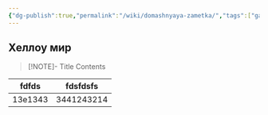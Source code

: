 ```yaml
---
{"dg-publish":true,"permalink":"/wiki/domashnyaya-zametka/","tags":["gardenEntry"]}
---
```


## Хеллоу мир


> [!NOTE]- Title
> Contents


<style> .container {font-family: sans-serif; text-align: center;} .button-wrapper button {z-index: 1;height: 40px; width: 100px; margin: 10px;padding: 5px;} .excalidraw .App-menu_top .buttonList { display: flex;} .excalidraw-wrapper { height: 800px; margin: 50px; position: relative;} :root[dir="ltr"] .excalidraw .layer-ui__wrapper .zen-mode-transition.App-menu_bottom--transition-left {transform: none;} </style><script src="https://cdn.jsdelivr.net/npm/react@17/umd/react.production.min.js"></script><script src="https://cdn.jsdelivr.net/npm/react-dom@17/umd/react-dom.production.min.js"></script><script type="text/javascript" src="https://cdn.jsdelivr.net/npm/@excalidraw/excalidraw@0/dist/excalidraw.production.min.js"></script><div id="Drawing_2023-12-31_графикexcalidraw.md1"></div><script>(function(){const InitialData={"type":"excalidraw","version":2,"source":"https://github.com/zsviczian/obsidian-excalidraw-plugin/releases/tag/2.0.13","elements":[{"type":"freedraw","version":86,"versionNonce":1291838954,"isDeleted":false,"id":"iXmN8qoq1fDNvjkMdB89Q","fillStyle":"solid","strokeWidth":0.5,"strokeStyle":"solid","roughness":1,"opacity":100,"angle":0,"x":-227.32446722997108,"y":-167.0244290680776,"strokeColor":"#1e1e1e","backgroundColor":"transparent","width":314.28929390113024,"height":190.0779126623931,"seed":1013386102,"groupIds":[],"frameId":null,"roundness":null,"boundElements":[],"updated":1704033590113,"link":null,"locked":false,"points":[[0,0],[0.21380224074906096,0.6497212538318706],[0.1603516805617744,1.0690112037453332],[0.16287573479286266,3.4152680852989192],[0.27831409741952484,7.663251356181945],[-0.03160635555516933,12.396428375320454],[-0.8112421653978004,18.947184269938077],[-0.9621100833708169,27.116935361561247],[-1.808763244892674,35.08019654601654],[-2.3464795922210158,43.62515943462097],[-2.880985194093711,53.35316138870357],[-3.4154907959663774,61.91712892093014],[-3.844153153134897,70.2340360860689],[-4.165932949151141,79.01893260040282],[-4.486636310274747,87.8085802756423],[-5.124832287066255,96.59822795088178],[-5.131253777977662,106.09342302059315],[-5.554571079127442,115.12537990201491],[-5.770516910050674,124.38776808735508],[-5.560992570038792,133.18216692350012],[-5.558858259475784,141.97181459873957],[-6.08801880532971,150.52627980915508],[-6.30502251192334,158.3728220446459],[-6.938226057919593,164.5281737084337],[-7.252257378630901,170.02652890325305],[-7.630512888067273,174.14229627456177],[-7.908270208818209,177.0348995418073],[-8.127658775475737,179.63641996669963],[-8.445188509588206,182.2070207272614],[-8.552089629962751,184.34504313475213],[-8.445188509588206,186.00794945168929],[-8.391737949400948,187.3145187007114],[-8.177935708651859,188.38352990445674],[-7.91068290771554,189.09620404028698],[-7.643430106779192,189.57132013084043],[-7.429627866030131,189.92765719875558],[-7.376177305842845,190.04643622139395],[-6.763091956805994,190.0779126623931],[-6.734770583595662,190.04643622139395],[-5.522779131349381,189.60279657183963],[-5.024352657603089,189.45254110820207],[-4.0622425742323,189.21498306292534],[-2.939780810299709,188.9774250176486],[-1.55006624543077,188.73986697237183],[0.2672528009363475,188.62108794973346],[2.5656268889888167,188.5023089270951],[5.454462634110001,188.2645652895955],[8.805228142349591,188.02448319008766],[12.993821901913464,187.77196641164744],[18.15258972693195,187.5045280184882],[23.851226769064112,187.43329772334977],[30.44272943621337,187.43329772334977],[36.85631411890594,186.98512962355738],[43.490642191483005,186.9581816327963],[50.6016453292857,186.9581816327963],[57.76189536342761,186.48781670314833],[64.81843646342836,186.2478830774188],[72.40307095400155,185.77514256731808],[79.5697331994437,185.30002647676463],[87.36709349587329,184.82491038621112],[95.80586051455012,184.8201592253056],[121.03454348216243,184.58497676048165],[129.6913813627144,184.34741871520487],[139.30284996005537,183.87467820510415],[149.0297940384676,183.63474457937468],[159.71027383955393,183.6323689989219],[171.35290084245563,183.3971865340979],[180.67681284967804,183.39481095364516],[189.9772103222625,183.6299934184691],[200.12424239714656,183.6323689989219],[209.2215277410194,183.86755146374588],[217.77896242700083,184.1051095090226],[227.07189909222583,184.34266755429934],[235.63144952954806,184.58022559957607],[244.2894009634372,184.81778364485285],[252.9483917137745,185.05534169012958],[261.924893639002,185.05771727058232],[270.16374071520056,185.2928997354063],[278.07765292759404,185.2952753158591],[285.6708246604194,185.53045778068304],[293.57831538190146,185.53283336113583],[300.21899070850077,186.00319829078376],[305.49912656766674,188.5069858511115],[305.73720427116746,188.62108794973346],[305.73720427116746,188.62108794973346]],"lastCommittedPoint":null,"simulatePressure":false,"pressures":[1,1,1,1,1,1,1,1,1,1,1,1,1,1,1,1,1,1,1,1,1,1,1,1,1,1,1,1,1,1,1,1,1,1,1,1,1,1,1,1,1,1,1,1,1,1,1,1,1,1,1,1,1,1,1,1,1,1,1,1,1,1,1,1,1,1,1,1,1,1,1,1,1,1,1,1,1,1,1,1,1,1,1,1,0]},{"type":"freedraw","version":13,"versionNonce":1769154986,"isDeleted":false,"id":"hZ4GFPfgelOypHDhp6EHG","fillStyle":"solid","strokeWidth":0.5,"strokeStyle":"solid","roughness":1,"opacity":100,"angle":0,"x":-251.4841204346158,"y":-2.1591456460183736,"strokeColor":"#1e1e1e","backgroundColor":"transparent","width":45.1122727980534,"height":2.8506965433209075,"seed":1296244470,"groupIds":[],"frameId":null,"roundness":null,"boundElements":[],"updated":1704033591776,"link":null,"locked":false,"points":[[0,0],[0.09273579396378295,0],[0.748307842621756,0],[1.7104179259925445,-0.11877902263836404],[3.1535830510487415,-0.23755804527672808],[8.680106505494592,-0.38543792846149927],[19.69439711844487,-0.9454810202014414],[28.45494393313794,-2.1261445052268186],[36.90333390857069,-2.373204872314659],[45.031039082102126,-2.8459453824153798],[45.1122727980534,-2.8506965433209075],[45.1122727980534,-2.8506965433209075]],"lastCommittedPoint":null,"simulatePressure":false,"pressures":[1,1,1,1,1,1,1,1,1,1,1,0]},{"type":"freedraw","version":13,"versionNonce":1848399210,"isDeleted":false,"id":"AB8Ocoi0JGk6N7GMCOFQT","fillStyle":"solid","strokeWidth":0.5,"strokeStyle":"solid","roughness":1,"opacity":100,"angle":0,"x":-253.19453836060833,"y":-21.163789268157757,"strokeColor":"#1e1e1e","backgroundColor":"transparent","width":54.626472511386936,"height":7.601857448855753,"seed":1304555318,"groupIds":[],"frameId":null,"roundness":null,"boundElements":[],"updated":1704033592159,"link":null,"locked":false,"points":[[0,0],[0.6774858503736141,-0.23755804527672808],[1.175912324119878,-0.35633706791514896],[2.2983740880524977,-0.593895113191877],[3.9553414538577556,-0.8314531584686051],[6.200264981722995,-1.1877902263836972],[14.80313264386362,-2.3126275707691093],[30.35457313034894,-4.26179133226475],[42.84918907118012,-5.451957139101239],[54.509948434256444,-7.58047722478085],[54.626472511386936,-7.601857448855753],[54.626472511386936,-7.601857448855753]],"lastCommittedPoint":null,"simulatePressure":false,"pressures":[1,1,1,1,1,1,1,1,1,1,1,0]},{"type":"freedraw","version":12,"versionNonce":195217002,"isDeleted":false,"id":"NkvFPyAywUdlJ1yyYNu_h","fillStyle":"solid","strokeWidth":0.5,"strokeStyle":"solid","roughness":1,"opacity":100,"angle":0,"x":-248.70469130487788,"y":-51.808777108857555,"strokeColor":"#1e1e1e","backgroundColor":"transparent","width":55.26787923363412,"height":4.751160905534846,"seed":978999158,"groupIds":[],"frameId":null,"roundness":null,"boundElements":[],"updated":1704033592566,"link":null,"locked":false,"points":[[0,0],[0.6633205239628523,-0.23755804527672808],[2.619077449176075,-0.3563370679150921],[4.489847055730422,-0.47511609055345616],[7.0554739447192105,-0.5938951131918202],[16.0052413102419,-1.3041936685693258],[32.16654712069729,-2.8388186410570597],[44.031513606600186,-3.5562439377928285],[55.15670021252237,-4.739283003270998],[55.26787923363412,-4.751160905534846],[55.26787923363412,-4.751160905534846]],"lastCommittedPoint":null,"simulatePressure":false,"pressures":[1,1,1,1,1,1,1,1,1,1,0]},{"type":"freedraw","version":12,"versionNonce":1008187242,"isDeleted":false,"id":"6WUNyeQYSXC8wM1dBh3wr","fillStyle":"solid","strokeWidth":0.5,"strokeStyle":"solid","roughness":1,"opacity":100,"angle":0,"x":-249.6668013882487,"y":-88.86783217202935,"strokeColor":"#1e1e1e","backgroundColor":"transparent","width":49.28141649266021,"height":9.264763765792964,"seed":1183028854,"groupIds":[],"frameId":null,"roundness":null,"boundElements":[],"updated":1704033592926,"link":null,"locked":false,"points":[[0,0],[1.5546086150855558,-0.44363964955431356],[2.458725768614272,-0.593895113191877],[4.382945935355906,-0.8314531584686051],[6.948572824344694,-1.0690112037453616],[9.944309689840452,-1.4257194561062079],[20.22873568731694,-2.9988176963954345],[38.45982164491281,-6.1527533726676324],[49.17451537228567,-9.233881219906976],[49.28141649266021,-9.264763765792964],[49.28141649266021,-9.264763765792964]],"lastCommittedPoint":null,"simulatePressure":false,"pressures":[1,1,1,1,1,1,1,1,1,1,0]},{"type":"freedraw","version":13,"versionNonce":870222634,"isDeleted":false,"id":"YNdKxzLbhxyQPZ5N7nMQr","fillStyle":"solid","strokeWidth":0.5,"strokeStyle":"solid","roughness":1,"opacity":100,"angle":0,"x":-247.52877898075803,"y":-131.1531642312895,"strokeColor":"#1e1e1e","backgroundColor":"transparent","width":46.715789603671396,"height":1.9004643622139383,"seed":1403409782,"groupIds":[],"frameId":null,"roundness":null,"boundElements":[],"updated":1704033593251,"link":null,"locked":false,"points":[[0,0],[1.369141666963543,-0.20608160427758548],[2.191472967677953,-0.2375580452767565],[3.8484403334832393,-0.2375580452767565],[9.601864199807324,-0.5333178116462989],[20.12734665596173,-0.7126741358302411],[26.87174019631334,-1.1830390654781695],[33.289008884629936,-1.4229726912076899],[40.44391386275311,-1.6605307364844464],[46.626955886193514,-1.8970494653131027],[46.715789603671396,-1.9004643622139383],[46.715789603671396,-1.9004643622139383]],"lastCommittedPoint":null,"simulatePressure":false,"pressures":[1,1,1,1,1,1,1,1,1,1,1,0]},{"type":"freedraw","version":11,"versionNonce":251468138,"isDeleted":false,"id":"01BbN16R0AttoheMWOdOI","fillStyle":"solid","strokeWidth":0.5,"strokeStyle":"solid","roughness":1,"opacity":100,"angle":0,"x":-235.34205125806113,"y":-150.39536589870565,"strokeColor":"#1e1e1e","backgroundColor":"transparent","width":36.773985408839735,"height":4.988718950811602,"seed":107255222,"groupIds":[],"frameId":null,"roundness":null,"boundElements":[],"updated":1704033593518,"link":null,"locked":false,"points":[[0,0],[0.8017584028090141,-0.5938951131918486],[1.7104179259925445,-0.8314531584686051],[3.1001324908614833,-1.0690112037453332],[5.077803217790347,-1.3065692490220897],[12.389041804850137,-2.312627570769081],[26.7252800936335,-3.791426402616821],[36.6745729346581,-4.9768410485477546],[36.773985408839735,-4.988718950811602],[36.773985408839735,-4.988718950811602]],"lastCommittedPoint":null,"simulatePressure":false,"pressures":[1,1,1,1,1,1,1,1,1,0]},{"type":"freedraw","version":10,"versionNonce":1332312042,"isDeleted":false,"id":"Wxou0N_bwEc7EdUyjH7TO","fillStyle":"solid","strokeWidth":0.5,"strokeStyle":"solid","roughness":1,"opacity":100,"angle":0,"x":-206.08450188514658,"y":13.028077768670215,"strokeColor":"#1e1e1e","backgroundColor":"transparent","width":0.5967904095251981,"height":19.38909904544036,"seed":1217390710,"groupIds":[],"frameId":null,"roundness":null,"boundElements":[],"updated":1704033597975,"link":null,"locked":false,"points":[[0,0],[-0.08649788694691551,0.39913845320684516],[-0.12464420814927735,0.7201665359734903],[-0.14957304977912145,1.440333071946995],[-0.17450189140896555,2.3820893112969515],[-0.14957304977912145,7.658694122948944],[-0.29764430996698366,14.685857591274967],[0.2991460995582145,19.38909904544036],[0.2991460995582145,19.38909904544036]],"lastCommittedPoint":null,"simulatePressure":false,"pressures":[1,1,1,1,1,1,1,1,0]},{"type":"freedraw","version":14,"versionNonce":961967722,"isDeleted":false,"id":"ZNepeVMhEUeCTVOOHnAjF","fillStyle":"solid","strokeWidth":0.5,"strokeStyle":"solid","roughness":1,"opacity":100,"angle":0,"x":-178.01462620993334,"y":11.920129251787898,"strokeColor":"#1e1e1e","backgroundColor":"transparent","width":2.3931687964657726,"height":24.596457074787224,"seed":875687158,"groupIds":[],"frameId":null,"roundness":null,"boundElements":[],"updated":1704033598277,"link":null,"locked":false,"points":[[0,0],[0.0498576832596882,0.11079485168824021],[0.19283497702423347,0.7315230082715516],[0.24928841629849785,1.0525510910381968],[0.3739326244477752,1.7173202011675812],[0.6970207989880066,4.381105422881873],[1.2424603915100647,9.600373898785193],[1.641321857587684,13.478193707873274],[1.941463379641533,17.575387323304042],[2.339329423223546,21.236049223083185],[2.392675413141859,24.563218619280747],[2.3931687964657726,24.596457074787224],[2.3931687964657726,24.596457074787224]],"lastCommittedPoint":null,"simulatePressure":false,"pressures":[1,1,1,1,1,1,1,1,1,1,1,1,0]},{"type":"freedraw","version":13,"versionNonce":578218538,"isDeleted":false,"id":"2iuDpifxFSSU8tRMa4pi0","fillStyle":"solid","strokeWidth":0.5,"strokeStyle":"solid","roughness":1,"opacity":100,"angle":0,"x":-142.61567109554363,"y":11.809334400099672,"strokeColor":"#1e1e1e","backgroundColor":"transparent","width":2.891745629062825,"height":19.721483600505067,"seed":314107510,"groupIds":[],"frameId":null,"roundness":null,"boundElements":[],"updated":1704033598584,"link":null,"locked":false,"points":[[0,0],[0.09971536651940482,0],[0.3856612982007164,0.7168426904228511],[0.4487191493373075,1.1079485168823027],[0.5733633574865848,1.8835124786999273],[1.0516335711726583,4.464755535906477],[1.6418238967593766,8.83256557658575],[2.237623211712844,12.044508327027557],[2.5397555787579904,15.696306638671643],[2.8882659782519795,19.681597453897297],[2.891745629062825,19.721483600505067],[2.891745629062825,19.721483600505067]],"lastCommittedPoint":null,"simulatePressure":false,"pressures":[1,1,1,1,1,1,1,1,1,1,1,0]},{"type":"freedraw","version":12,"versionNonce":1233926954,"isDeleted":false,"id":"akFohTxfK9V2GQt_CTmKu","fillStyle":"solid","strokeWidth":0.5,"strokeStyle":"solid","roughness":1,"opacity":100,"angle":0,"x":-104.77368950142846,"y":9.039463107893909,"strokeColor":"#1e1e1e","backgroundColor":"transparent","width":2.04416501364787,"height":25.815200443357753,"seed":1996195510,"groupIds":[],"frameId":null,"roundness":null,"boundElements":[],"updated":1704033598886,"link":null,"locked":false,"points":[[0,0],[-0.19281766532864708,0.5099333048950854],[-0.19943073303880965,0.8309613876617306],[-0.17450189140893713,1.551127923635221],[-0.09971536651940482,2.6590764405175378],[0.1984439663909825,6.841305104619025],[0.694527914825045,14.568415048485448],[1.0928873417309433,20.218952484585216],[1.83725562812009,25.759803017513633],[1.8447342806090603,25.815200443357753],[1.8447342806090603,25.815200443357753]],"lastCommittedPoint":null,"simulatePressure":false,"pressures":[1,1,1,1,1,1,1,1,1,1,0]},{"type":"freedraw","version":10,"versionNonce":209727146,"isDeleted":false,"id":"0f6MZaOu1m6bEgr5CXg5E","fillStyle":"solid","strokeWidth":0.5,"strokeStyle":"solid","roughness":1,"opacity":100,"angle":0,"x":-86.62549279489627,"y":14.357615988928984,"strokeColor":"#1e1e1e","backgroundColor":"transparent","width":1.3461574480120078,"height":8.420408728305532,"seed":2055202230,"groupIds":[],"frameId":null,"roundness":null,"boundElements":[],"updated":1704033599163,"link":null,"locked":false,"points":[[0,0],[0.04985768325971662,0.09611453383953972],[0.07478652488956072,0.2769871292205721],[0.12464420814927735,0.7201665359734903],[0.19943073303883807,1.3849356461028748],[0.3490037828179311,2.3266918854528456],[1.0073848772796623,6.329155902690175],[1.3461574480120078,8.420408728305532],[1.3461574480120078,8.420408728305532]],"lastCommittedPoint":null,"simulatePressure":false,"pressures":[1,1,1,1,1,1,1,1,0]},{"type":"freedraw","version":55,"versionNonce":110080234,"isDeleted":false,"id":"FkPJefc12nQ25gvcAnAVS","fillStyle":"solid","strokeWidth":0.5,"strokeStyle":"solid","roughness":1,"opacity":100,"angle":0,"x":-216.44050380752054,"y":42.11764617691135,"strokeColor":"#1e1e1e","backgroundColor":"transparent","width":13.115742546805649,"height":16.784552777084144,"seed":643862326,"groupIds":[],"frameId":null,"roundness":null,"boundElements":[],"updated":1704033602252,"link":null,"locked":false,"points":[[0,0],[-0.03195179024896788,-0.03550198916554592],[5.64026481136662,-3.510017876160461],[5.70339455944449,-3.514696927388762],[6.3959496130913465,-3.1973091442488055],[6.5341411059182235,-2.9644160953228464],[6.712153072061483,-2.4952933652079423],[6.825945268115731,-1.9149467860674534],[6.873237800714321,-1.277039833399428],[6.8423039190609245,-0.5724141034363086],[6.708988402558504,0.12090646185190224],[6.541222088600989,0.7341367584569767],[6.358960978129488,1.2493482818503026],[6.1735213301905105,1.727826340828912],[6.004554050505732,2.1902619384533395],[5.839189668002717,2.6093962036674156],[5.671442769195522,2.982167089905616],[5.5356476606373235,3.4436929490576773],[5.5356476606373235,3.550198916554308],[5.599551241135288,3.6212028948853927],[5.743334297255728,3.6034519003026233],[5.951020933874162,3.479194938223216],[6.68260876045278,3.1764517256140508],[7.24064455827704,3.0656799722317487],[7.893642629933311,2.995940752264687],[8.557493770621221,3.006130932592356],[9.104095431700586,3.0842020256417086],[9.677919907128341,3.2731724573469307],[10.233964265247863,3.524809447115132],[10.695961635193527,3.8291447020509466],[11.124940768418782,4.212810261214322],[11.462704751824731,4.63300958610337],[11.713064502060831,5.137637078976724],[11.853646831970593,5.797086527726684],[11.758812143412143,7.391747126069966],[10.989900077130358,9.030302605704954],[9.81951043805853,10.650724334936477],[8.168584734073676,12.05188245077013],[7.327388676335801,12.606079596015874],[6.479160173790973,12.985296312161942],[4.727138395267872,13.269855849695382],[3.9674901292839877,13.21612026078185],[3.2164545626638414,13.0623578173944],[2.463474707418328,12.825015925451126],[1.702863311298671,12.472908306344436],[0.9619395710066954,12.014805060835364],[0.3980521855541497,11.599720241260485],[-0.06569393471721696,11.231376009296362],[-0.43216911176344297,10.898284143136458],[-0.7508670708512284,10.544090782166286],[-0.9905054977186296,10.224572879676401],[-1.174228291650337,9.90505497718651],[-1.2620957148350556,9.727545031358794],[-1.2620957148350556,9.727545031358794]],"lastCommittedPoint":null,"simulatePressure":false,"pressures":[1,1,1,1,1,1,1,1,1,1,1,1,1,1,1,1,1,1,1,1,1,1,1,1,1,1,1,1,1,1,1,1,1,1,1,1,1,1,1,1,1,1,1,1,1,1,1,1,1,1,1,1,1,0]},{"type":"freedraw","version":16,"versionNonce":1167826154,"isDeleted":false,"id":"2u-m-pvdf1EtRToyX-dGs","fillStyle":"solid","strokeWidth":0.5,"strokeStyle":"solid","roughness":1,"opacity":100,"angle":0,"x":-201.35925880999784,"y":37.85740747704618,"strokeColor":"#1e1e1e","backgroundColor":"transparent","width":2.172721736931237,"height":14.733325503700371,"seed":1570038774,"groupIds":[],"frameId":null,"roundness":null,"boundElements":[],"updated":1704033603550,"link":null,"locked":false,"points":[[0,0],[0.07564558605517391,0.3007018482321513],[0.17573484636943704,0.7277907778936381],[0.39664320035913647,1.837849224127254],[0.780104900444087,4.03089584985576],[1.146590825162832,5.804575228566293],[1.3716900780297863,7.614821656117336],[1.6428032371667882,9.144247349368925],[1.7878621460228885,10.56539197566562],[1.9474616156758486,11.809736695917898],[2.0755905134486454,12.911718439616358],[2.1559470470505175,13.871692226652641],[2.172167018350507,14.703764550534252],[2.172721736931237,14.733325503700371],[2.172721736931237,14.733325503700371]],"lastCommittedPoint":null,"simulatePressure":false,"pressures":[1,1,1,1,1,1,1,1,1,1,1,1,1,1,0]},{"type":"freedraw","version":6,"versionNonce":1491035498,"isDeleted":false,"id":"4DIkduTNDfBy49tzNVhck","fillStyle":"solid","strokeWidth":0.5,"strokeStyle":"solid","roughness":1,"opacity":100,"angle":0,"x":-194.6334069625857,"y":52.27121507825667,"strokeColor":"#1e1e1e","backgroundColor":"transparent","width":0.06390358049796419,"height":0.03550198916554592,"seed":1750284278,"groupIds":[],"frameId":null,"roundness":null,"boundElements":[],"updated":1704033604148,"link":null,"locked":false,"points":[[0,0],[-0.031951790248996303,-0.03550198916554592],[0.03195179024896788,0],[0,0]],"lastCommittedPoint":null,"simulatePressure":false,"pressures":[1,1,1,0]},{"type":"freedraw","version":12,"versionNonce":339596906,"isDeleted":false,"id":"pftMrj6eqaz43n_ltd00G","fillStyle":"solid","strokeWidth":0.5,"strokeStyle":"solid","roughness":1,"opacity":100,"angle":0,"x":-191.37432435718887,"y":42.153148166076896,"strokeColor":"#1e1e1e","backgroundColor":"transparent","width":1.8851556246903556,"height":9.088509226379017,"seed":98715510,"groupIds":[],"frameId":null,"roundness":null,"boundElements":[],"updated":1704033604583,"link":null,"locked":false,"points":[[0,0],[0.059673851320070526,0.5611976937343215],[0.08786742318471852,0.7987947562247157],[0.1597589512449531,1.2248186262112313],[0.2662371828125458,1.7529661869067539],[0.6074251666579471,3.5738521168358446],[1.0986617529929106,6.158175040655095],[1.5926386491165943,7.688665793581656],[1.8822794088493424,9.074663450604454],[1.8851556246903556,9.088509226379017],[1.8851556246903556,9.088509226379017]],"lastCommittedPoint":null,"simulatePressure":false,"pressures":[1,1,1,1,1,1,1,1,1,1,0]},{"type":"freedraw","version":41,"versionNonce":1094125354,"isDeleted":false,"id":"8JA4vyIWS-UdhZy-CEqpS","fillStyle":"solid","strokeWidth":0.5,"strokeStyle":"solid","roughness":1,"opacity":100,"angle":0,"x":-187.34839878581627,"y":42.61467402522895,"strokeColor":"#1e1e1e","backgroundColor":"transparent","width":8.099778828118644,"height":10.265954885797491,"seed":1403225718,"groupIds":[],"frameId":null,"roundness":null,"boundElements":[],"updated":1704033605228,"link":null,"locked":false,"points":[[0,0],[0.11981921343371482,-0.14200795666216948],[0.22366253174291728,-0.23076292957603073],[0.3754335354256284,-0.3550198916554308],[0.5671442769195494,-0.4970278483176003],[1.100525607424089,-0.8523583823782275],[1.921664428079879,-1.335950946670998],[2.4866563969062554,-1.5878264654289111],[3.0456463106893636,-1.7355702122156416],[3.5943212324640967,-1.7963840102190574],[4.123267587915848,-1.748972213125633],[4.595660384064047,-1.6082290148274865],[4.976491331279988,-1.3668265828734079],[5.256069495958656,-1.011806691217977],[5.45006013081931,-0.5426811875101691],[5.555248641686745,0.06337105066049986],[5.4821506007134815,0.7578676193398195],[5.22624227787378,1.5016231979863335],[4.885728277103965,2.3332794829324044],[4.4038525668185,3.1804789825100173],[3.8987618839302343,3.939766681416458],[3.4280693002319254,4.684886867771517],[2.9985812127088707,5.444601699985107],[2.52941410510752,6.141600049463435],[2.161372194769882,6.639814995543766],[1.9075440666078691,7.066881736462015],[1.7333846210076445,7.455417724764047],[1.645517197822926,7.774935627253932],[1.6614930929474099,8.023449551412732],[1.8052761490678506,8.218710491823217],[2.108818156433273,8.342967453902624],[2.5506182228552063,8.414326452125366],[3.1755614022920042,8.469570875578434],[4.011389170965032,8.433475337531526],[4.92294434668392,8.326897256619404],[5.953694677433191,8.175886217392282],[7.050536953481355,7.954664447404497],[8.089394496287724,7.6712698188905435],[8.099778828118644,7.668429659757301],[8.099778828118644,7.668429659757301]],"lastCommittedPoint":null,"simulatePressure":false,"pressures":[1,1,1,1,1,1,1,1,1,1,1,1,1,1,1,1,1,1,1,1,1,1,1,1,1,1,1,1,1,1,1,1,1,1,1,1,1,1,1,0]},{"type":"freedraw","version":179,"versionNonce":1109604714,"isDeleted":false,"id":"cOtqMzmCdP9aUwelKq683","fillStyle":"solid","strokeWidth":0.5,"strokeStyle":"solid","roughness":1,"opacity":100,"angle":0,"x":-206.37142284008232,"y":-16.740094022796384,"strokeColor":"#1e1e1e","backgroundColor":"transparent","width":15.187944472748143,"height":17.596020562684508,"seed":1710998454,"groupIds":[],"frameId":null,"roundness":null,"boundElements":[],"updated":1704033611389,"link":null,"locked":false,"points":[[0,0],[0.1570878573334369,0.1416403810379876],[0.4266276537289002,0.4550694973108165],[0.6314089275187484,0.5688368716385099],[0.9044506259052412,0.6826042459662176],[1.5923166129340984,0.8733482848715823],[2.573003230407039,1.0250381173085117],[3.4812816544276757,1.0239063689493122],[4.471857737929412,0.7960812764740126],[5.632089418397356,0.326293125109558],[6.877522196545385,-0.41734850226026765],[7.85410844823528,-1.2499834731211337],[8.737334348367483,-2.161580112226318],[9.577429377784512,-3.1907600730064587],[10.254991121899025,-4.318419917189004],[10.752924847641424,-5.389231626512171],[11.096217899675281,-6.425113196686297],[11.304886225421313,-7.6114284178724745],[11.346837944704674,-8.650563023906287],[11.21177473999498,-9.594381901636154],[10.955798147757662,-10.580365812476245],[10.597430918625406,-11.528427265207085],[10.05134752185242,-12.400643801719461],[9.33461306358791,-13.234937880122608],[8.498422862279313,-13.955464584198054],[7.5598420240757775,-14.562223913945793],[6.530685764831958,-15.057094216119054],[5.456863960396362,-15.323689096626971],[4.439238498571399,-15.39651799234894],[3.3129000150385934,-15.276848935477986],[2.089355605680481,-14.946390265360492],[1.206171183236819,-14.469699041543343],[0.37543233528143105,-13.841697209870347],[-0.46075786602719404,-13.045325589576443],[-1.1774923242917055,-12.097264136845595],[-1.7430109808456393,-11.068078250681381],[-2.156987939564658,-9.99041679736223],[-2.4143214447562116,-8.77438577501701],[-2.5345948908032767,-7.3772927913524455],[-2.494171920612473,-6.027377715729386],[-2.1468614581726797,-4.748063591414379],[-1.695643460513594,-3.602141713498611],[-1.1511717682102756,-2.5470204212181358],[-0.4095625475797249,-1.7065106149155156],[0.5119531844746632,-0.9480614527308404],[1.3481433857832599,-0.3792245810923305],[2.201398693241032,0.03792245810923589],[3.1058493191462446,0.3033796648738729],[4.08382211071077,0.3792245810923447],[5.157637989762264,0.30036364437737006],[6.306682545087966,0.02402743244265082],[7.463459726637524,-0.49766115807473454],[8.357564631939823,-1.148985301484899],[9.129831789798061,-1.9340453635709167],[9.815659444703527,-2.887380408132586],[10.389521042041537,-4.015040252315131],[10.804606047583405,-5.18439109888152],[11.11359705118062,-8.836418620946006],[10.835127700977267,-10.049937280441483],[10.3583001933263,-11.263455939936975],[9.75740106843324,-12.421341168309397],[8.333140198763857,-14.463157417519497],[7.457451387180839,-15.28275061802124],[6.467675230529835,-15.813665031550514],[5.460039966263025,-16.079240745996742],[4.3680627850076235,-16.154967154533615],[3.127145149528218,-15.940326041635352],[1.9280844271868887,-15.461886829514732],[0.8909288994356643,-14.872785144324098],[-0.14049085652655435,-14.089052368271908],[-1.1630403125216446,-13.100058362319409],[-2.0241704554211424,-11.936834362891297],[-2.7104899172052512,-10.540245036873486],[-3.2400059400917485,-8.96943164276415],[-3.529075802413473,-7.437755410500344],[-3.5836722913225856,-6.036834628720371],[-3.4173230586727925,-4.661961835354177],[-2.9623187405868805,-3.3974493204699314],[-2.3187331487846166,-2.203134830776335],[-1.5609239280805411,-1.1818119292857148],[-0.6996693521153645,-0.3033796648738587],[0.39580380574696505,0.5049730820289255],[1.6173158083657881,1.0505231942347422],[2.8773368821177314,1.3470768166489506],[4.239535278937723,1.4410534081508928],[5.48268085883106,1.3456547244698527],[6.732551749654675,1.0108112701334733],[7.955657680590917,0.41073577362747926],[8.924167633780343,-0.2674599865835319],[9.727110505018487,-1.061828827058548],[10.436023456297988,-2.101952972233633],[10.998164643926572,-3.2882681934198246],[11.368667059653802,-4.479460005703487],[11.562717462875554,-5.726777055988833],[11.604272181425557,-6.997333462634231],[11.474998076961612,-8.32260486587036],[11.190372252699575,-9.495084315230756],[10.715997854057576,-10.569380150392718],[10.165980002255736,-11.608514756426523],[8.686139029920014,-13.083248047685672],[7.74676419024982,-13.53860788881638],[6.720463966132371,-13.727929835542646],[5.71449966017596,-13.613623251263704],[4.7091752957001916,-13.234523103237038],[3.61719811444479,-12.578357921033863],[2.4950488774562416,-11.63229332273783],[1.517490862777322,-10.495780954740411],[0.6039032946214036,-9.03934524951896],[-0.13198200498828783,-7.410291255291554],[-0.5353051231322468,-5.8511508678189585],[-0.7645286062503089,-4.403958761761643],[-0.8191250951594498,-3.00303797998167],[-0.7266061481410873,-1.7563134681042811],[-0.44889524709989814,-0.8025873481933701],[-0.06826042459661608,-0.03792245810922168],[0.5290182906238101,0.530914413529274],[1.314013173484966,0.8722165365123828],[2.133138268644416,1.0239063689493122],[3.115863218240719,1.0232130990120112],[4.215294532668196,0.8244520154469939],[5.260028626657203,0.3671604991063475],[6.432537702937992,-0.3753671560565408],[7.589107496044761,-1.328921439829145],[8.522716937005526,-2.283103814314174],[9.389648030918949,-3.4082809225673856],[10.044912554742012,-4.5255298669221276],[10.578232674207612,-5.6077834929029535],[11.009387321373282,-6.777134339469342],[11.23468227484662,-7.81626894550314],[11.280035164591624,-8.760087823233007],[11.177644527696685,-9.670226817854626],[10.955798147757662,-10.428675980039301],[10.648626237072875,-11.035435309787047],[10.221998583344003,-11.414659890879378],[9.692980292720193,-11.60427218142555],[9.078636471350592,-11.642194639534786],[8.344836906936905,-11.376737432770156],[7.474516493329986,-10.845823019240882],[6.604196079723096,-10.125296315165428],[5.836266303011087,-9.215157320543824],[5.103474053890949,-8.086845684112518],[4.4537734657185695,-6.787628194674255],[4.0090852413151765,-5.5741095351787635],[3.5300712669388474,-2.6010125209511443],[3.5836722913225856,-1.9719678216801526],[3.7713884589633153,-1.4789758662601145],[4.061495263498955,-1.1755962013862415],[4.47105781107868,-1.0239063689493122],[4.983010995553315,-1.0239063689493122],[5.580289710773769,-1.1755962013862415],[6.2458288505908115,-1.5168983243693503],[6.911367990407882,-2.0098902797893885],[7.611037342523247,-2.5787271514278984],[8.327771800787758,-3.223408939284866],[8.942115622157331,-3.9060131852510835],[9.4199385943337,-4.664462347435759],[9.761240717316781,-5.46083396772967],[9.966021991106658,-6.143438213695873],[10.085477734150743,-6.712275085334383],[10.085477734150743,-7.205267040754421],[9.931891778808364,-7.660336538065238],[9.658850080421871,-8.001638661048332],[9.300482851289615,-8.153328493485276],[8.856790091411568,-8.153328493485276],[8.259511376191142,-8.001638661048332],[7.508646705628308,-7.698258996174459],[6.6383262920213895,-7.205267040754421],[5.716810559967001,-6.522662794788218],[4.863555252509258,-5.688368716385071],[4.061495263498955,-4.854074637981924],[3.344760805234415,-4.057703017688013],[2.9010680453563964,-3.2992538555033377],[2.696286771566548,-2.730416983864828],[2.645091453119079,-2.2374250284447896],[2.781612302312311,-1.8202779892432233],[3.157044637593714,-1.6306656986970438],[3.4130212298310596,-1.5927432405878221],[3.4130212298310596,-1.5927432405878221]],"lastCommittedPoint":null,"simulatePressure":false,"pressures":[1,1,1,1,1,1,1,1,1,1,1,1,1,1,1,1,1,1,1,1,1,1,1,1,1,1,1,1,1,1,1,1,1,1,1,1,1,1,1,1,1,1,1,1,1,1,1,1,1,1,1,1,1,1,1,1,1,1,1,1,1,1,1,1,1,1,1,1,1,1,1,1,1,1,1,1,1,1,1,1,1,1,1,1,1,1,1,1,1,1,1,1,1,1,1,1,1,1,1,1,1,1,1,1,1,1,1,1,1,1,1,1,1,1,1,1,1,1,1,1,1,1,1,1,1,1,1,1,1,1,1,1,1,1,1,1,1,1,1,1,1,1,1,1,1,1,1,1,1,1,1,1,1,1,1,1,1,1,1,1,1,1,1,1,1,1,1,1,1,1,1,1,1,1,1,1,1,0]}],"appState":{"theme":"light","viewBackgroundColor":"#ffffff","currentItemStrokeColor":"#1e1e1e","currentItemBackgroundColor":"transparent","currentItemFillStyle":"solid","currentItemStrokeWidth":0.5,"currentItemStrokeStyle":"solid","currentItemRoughness":1,"currentItemOpacity":100,"currentItemFontFamily":1,"currentItemFontSize":20,"currentItemTextAlign":"left","currentItemStartArrowhead":null,"currentItemEndArrowhead":"arrow","scrollX":266.39090065970595,"scrollY":386.81846352073546,"zoom":{"value":1},"currentItemRoundness":"round","gridSize":null,"gridColor":{"Bold":"#C9C9C9FF","Regular":"#EDEDEDFF"},"currentStrokeOptions":null,"previousGridSize":null,"frameRendering":{"enabled":true,"clip":true,"name":true,"outline":true}},"files":{}};InitialData.scrollToContent=true;App=()=>{const e=React.useRef(null),t=React.useRef(null),[n,i]=React.useState({width:void 0,height:void 0});return React.useEffect(()=>{i({width:t.current.getBoundingClientRect().width,height:t.current.getBoundingClientRect().height});const e=()=>{i({width:t.current.getBoundingClientRect().width,height:t.current.getBoundingClientRect().height})};return window.addEventListener("resize",e),()=>window.removeEventListener("resize",e)},[t]),React.createElement(React.Fragment,null,React.createElement("div",{className:"excalidraw-wrapper",ref:t},React.createElement(ExcalidrawLib.Excalidraw,{ref:e,width:n.width,height:n.height,initialData:InitialData,viewModeEnabled:!0,zenModeEnabled:!0,gridModeEnabled:!1})))},excalidrawWrapper=document.getElementById("Drawing_2023-12-31_графикexcalidraw.md1");ReactDOM.render(React.createElement(App),excalidrawWrapper);})();</script>

| fdfds   | fdsfdsfs   |
| ------- | ---------- |
| 13e1343 | 3441243214 |
